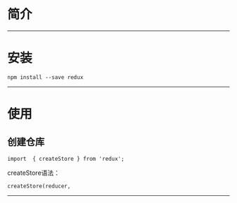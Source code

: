 # 简介

---

# 安装

```
npm install --save redux
```

---

# 使用

## 创建仓库

```
import  { createStore } from 'redux';
```

createStore语法：

```
createStore(reducer, 
```





---



